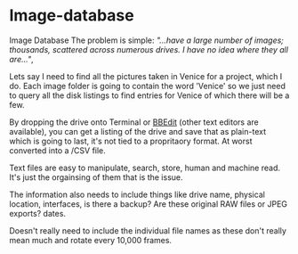 # Image-database
Image Database
The problem is simple:
*"…have a large number of images; thousands, scattered across numerous drives.
I have no idea where they all are…"*,

Lets say I need to find all the pictures taken in Venice for a project, which I do. Each image folder is going to contain the word 'Venice' so we just need to query all the disk listings to find entries for Venice of which there will be a few.

By dropping the drive onto Terminal or [BBEdit](https://www.barebones.com/products/bbedit/) (other text editors are available), you can get a listing of the drive and save that as plain-text which is going to last, it's not tied to a propritaory format. At worst converted into a /CSV file.

Text files are easy to manipulate, search, store, human and machine read. It's just the orgainsing of them that is the issue.

The information also needs to include things like drive name, physical location, interfaces, is there a backup? Are these original RAW files or JPEG exports? dates.

Doesn't really need to include the individual file names as these don't really mean much and rotate every 10,000 frames.
